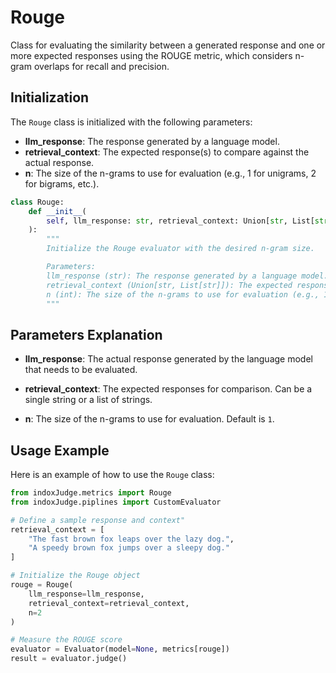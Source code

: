 # Rouge

Class for evaluating the similarity between a generated response and one or more expected responses using the ROUGE metric, which considers n-gram overlaps for recall and precision.

## Initialization

The `Rouge` class is initialized with the following parameters:

- **llm_response**: The response generated by a language model.
- **retrieval_context**: The expected response(s) to compare against the actual response.
- **n**: The size of the n-grams to use for evaluation (e.g., 1 for unigrams, 2 for bigrams, etc.).

```python
class Rouge:
    def __init__(
        self, llm_response: str, retrieval_context: Union[str, List[str]], n: int = 1
    ):
        """
        Initialize the Rouge evaluator with the desired n-gram size.

        Parameters:
        llm_response (str): The response generated by a language model.
        retrieval_context (Union[str, List[str]]): The expected response(s) to compare against the actual response.
        n (int): The size of the n-grams to use for evaluation (e.g., 1 for unigrams, 2 for bigrams, etc.).
        """
```
## Parameters Explanation

- **llm_response**: The actual response generated by the language model that needs to be evaluated.

- **retrieval_context**: The expected responses for comparison. Can be a single string or a list of strings.

- **n**: The size of the n-grams to use for evaluation. Default is `1`.

## Usage Example

Here is an example of how to use the `Rouge` class:

```python
from indoxJudge.metrics import Rouge
from indoxJudge.piplines import CustomEvaluator

# Define a sample response and context"
retrieval_context = [
    "The fast brown fox leaps over the lazy dog.",
    "A speedy brown fox jumps over a sleepy dog."
]

# Initialize the Rouge object
rouge = Rouge(
    llm_response=llm_response,
    retrieval_context=retrieval_context,
    n=2
)

# Measure the ROUGE score
evaluator = Evaluator(model=None, metrics[rouge])
result = evaluator.judge()
```